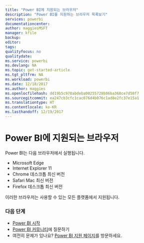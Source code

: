 ```yaml
---
title: "Power BI에 지원되는 브라우저"
description: "Power BI를 지원하는 브라우저 목록보기"
services: powerbi
documentationcenter: 
author: maggiesMSFT
manager: kfile
backup: 
editor: 
tags: 
qualityfocus: no
qualitydate: 
ms.service: powerbi
ms.devlang: NA
ms.topic: get-started-article
ms.tgt_pltfrm: NA
ms.workload: powerbi
ms.date: 12/18/2017
ms.author: maggies
ms.openlocfilehash: dd19b5c978abdeba00255728b86ba368ce7d58f7
ms.sourcegitcommit: ea247cb3cfc1cac076d4b076c1ad8e2fc37e15a1
ms.translationtype: HT
ms.contentlocale: ko-KR
ms.lasthandoff: 12/19/2017
---
```

# <a name="supported-browsers-for-power-bi"></a>Power BI에 지원되는 브라우저
Power BI는 다음 브라우저에서 실행됩니다.

* Microsoft Edge
* Internet Explorer 11
* Chrome 데스크톱 최신 버전
* Safari Mac 최신 버전
* Firefox 데스크톱 최신 버전

이러한 브라우저는 사용할 수 있는 모든 플랫폼에서 지원됩니다.

### <a name="next-steps"></a>다음 단계
* [Power BI 시작](service-get-started.md)
* [Power BI 커뮤니티](http://community.powerbi.com/)에 질문하기
* 여전히 문제가 있나요? [Power BI 지원 페이지](https://powerbi.microsoft.com/support/)를 방문하세요.

